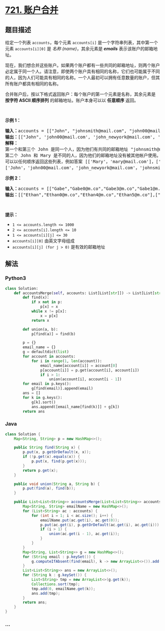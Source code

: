 # [721. 账户合并](https://leetcode-cn.com/problems/accounts-merge)



## 题目描述

<!-- 这里写题目描述 -->

<p>给定一个列表 <code>accounts</code>，每个元素 <code>accounts[i]</code>&nbsp;是一个字符串列表，其中第一个元素 <code>accounts[i][0]</code>&nbsp;是&nbsp;<em>名称 (name)</em>，其余元素是 <em><strong>emails</strong> </em>表示该账户的邮箱地址。</p>

<p>现在，我们想合并这些账户。如果两个账户都有一些共同的邮箱地址，则两个账户必定属于同一个人。请注意，即使两个账户具有相同的名称，它们也可能属于不同的人，因为人们可能具有相同的名称。一个人最初可以拥有任意数量的账户，但其所有账户都具有相同的名称。</p>

<p>合并账户后，按以下格式返回账户：每个账户的第一个元素是名称，其余元素是 <strong>按字符 ASCII 顺序排列</strong> 的邮箱地址。账户本身可以以 <strong>任意顺序</strong> 返回。</p>

<p>&nbsp;</p>

<p><strong>示例 1：</strong></p>

<pre>
<b>输入：</b>accounts = [["John", "johnsmith@mail.com", "john00@mail.com"], ["John", "johnnybravo@mail.com"], ["John", "johnsmith@mail.com", "john_newyork@mail.com"], ["Mary", "mary@mail.com"]]
<b>输出：</b>[["John", 'john00@mail.com', 'john_newyork@mail.com', 'johnsmith@mail.com'],  ["John", "johnnybravo@mail.com"], ["Mary", "mary@mail.com"]]
<b>解释：</b>
第一个和第三个 John 是同一个人，因为他们有共同的邮箱地址 "johnsmith@mail.com"。 
第二个 John 和 Mary 是不同的人，因为他们的邮箱地址没有被其他帐户使用。
可以以任何顺序返回这些列表，例如答案 [['Mary'，'mary@mail.com']，['John'，'johnnybravo@mail.com']，
['John'，'john00@mail.com'，'john_newyork@mail.com'，'johnsmith@mail.com']] 也是正确的。
</pre>

<p><strong>示例 2：</strong></p>

<pre>
<strong>输入：</strong>accounts = [["Gabe","Gabe0@m.co","Gabe3@m.co","Gabe1@m.co"],["Kevin","Kevin3@m.co","Kevin5@m.co","Kevin0@m.co"],["Ethan","Ethan5@m.co","Ethan4@m.co","Ethan0@m.co"],["Hanzo","Hanzo3@m.co","Hanzo1@m.co","Hanzo0@m.co"],["Fern","Fern5@m.co","Fern1@m.co","Fern0@m.co"]]
<strong>输出：</strong>[["Ethan","Ethan0@m.co","Ethan4@m.co","Ethan5@m.co"],["Gabe","Gabe0@m.co","Gabe1@m.co","Gabe3@m.co"],["Hanzo","Hanzo0@m.co","Hanzo1@m.co","Hanzo3@m.co"],["Kevin","Kevin0@m.co","Kevin3@m.co","Kevin5@m.co"],["Fern","Fern0@m.co","Fern1@m.co","Fern5@m.co"]]
</pre>

<p>&nbsp;</p>

<p><strong>提示：</strong></p>

<ul>
	<li><code>1 &lt;= accounts.length &lt;= 1000</code></li>
	<li><code>2 &lt;= accounts[i].length &lt;= 10</code></li>
	<li><code>1 &lt;= accounts[i][j] &lt;= 30</code></li>
	<li><code>accounts[i][0]</code> 由英文字母组成</li>
	<li><code>accounts[i][j] (for j &gt; 0)</code> 是有效的邮箱地址</li>
</ul>


## 解法

<!-- 这里可写通用的实现逻辑 -->

<!-- tabs:start -->

### **Python3**

<!-- 这里可写当前语言的特殊实现逻辑 -->

```python
class Solution:
    def accountsMerge(self, accounts: List[List[str]]) -> List[List[str]]:
        def find(x):
            if x not in p:
                p[x] = x
            while x != p[x]:
                x = p[x]
            return x

        def union(a, b):
            p[find(a)] = find(b)

        p = {}
        email_name = {}
        g = defaultdict(list)
        for account in accounts:
            for i in range(1, len(account)):
                email_name[account[i]] = account[0]
                p[account[i]] = p.get(account[i], account[i])
                if i > 1:
                    union(account[i], account[i - 1])
        for email in p.keys():
            g[find(email)].append(email)
        ans = []
        for k in g.keys():
            g[k].sort()
            ans.append([email_name[find(k)]] + g[k])
        return ans
```

### **Java**

<!-- 这里可写当前语言的特殊实现逻辑 -->

```java
class Solution {
    Map<String, String> p = new HashMap<>();

    public String find(String x) {
        p.put(x, p.getOrDefault(x, x));
        if (!p.get(x).equals(x)) {
            p.put(x, find(p.get(x)));
        }
        return p.get(x);
    }

    public void union(String a, String b) {
        p.put(find(a), find(b));
    }

    public List<List<String>> accountsMerge(List<List<String>> accounts) {
        Map<String, String> emailName = new HashMap<>();
        for (List<String> ac : accounts) {
            for (int i = 1; i < ac.size(); i++) {
                emailName.put(ac.get(i), ac.get(0));
                p.put(ac.get(i), p.getOrDefault(ac.get(i), ac.get(i)));
                if (i > 1) {
                    union(ac.get(i - 1), ac.get(i));
                }
            }
        }
        Map<String, List<String>> g = new HashMap<>();
        for (String email : p.keySet()) {
            g.computeIfAbsent(find(email), k -> new ArrayList<>()).add(email);
        }
        List<List<String>> ans = new ArrayList<>();
        for (String k : g.keySet()) {
            List<String> tmp = new ArrayList<>(g.get(k));
            Collections.sort(tmp);
            tmp.add(0, emailName.get(k));
            ans.add(tmp);
        }
        return ans;
    }
}
```

### **...**

```

```

<!-- tabs:end -->
